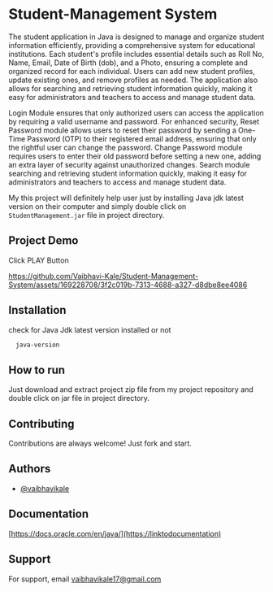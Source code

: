 # Student-Management System


The student application in Java is designed to manage and organize student information efficiently, providing a comprehensive system for educational institutions. Each student's profile includes essential details such as Roll No, Name, Email, Date of Birth (dob), and a Photo, ensuring a complete and organized record for each individual. Users can add new student profiles, update existing ones, and remove profiles as needed. The application also allows for searching and retrieving student information quickly, making it easy for administrators and teachers to access and manage student data.

Login Module ensures that only authorized users can access the application by requiring a valid username and password. For enhanced security, 
Reset Password module allows users to reset their password by sending a One-Time Password (OTP) to their registered email address, ensuring that only the rightful user can change the password. 
Change Password module requires users to enter their old password before setting a new one, adding an extra layer of security against unauthorized changes.
Search module searching and retrieving student information quickly, making it easy for administrators and teachers to access and manage student data.


My this project will definitely help user just by installing Java jdk latest version on their computer and simply double click on `StudentManagement.jar` file in project directory.




## Project Demo
Click PLAY Button

https://github.com/Vaibhavi-Kale/Student-Management-System/assets/169228708/3f2c019b-7313-4688-a327-d8dbe8ee4086





## Installation

check for Java Jdk latest version installed or not

```bash
  java-version
```
    
## How to run

Just download and extract project zip file from my project repository and double click on jar file in project directory.





## Contributing

Contributions are always welcome!
 Just fork and start.


## Authors

- [@vaibhavikale](https://www.github.com/octokatherine)


## Documentation

[https://docs.oracle.com/en/java/](https://linktodocumentation)


## Support

For support, email vaibhavikale17@gmail.com

